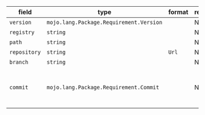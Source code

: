 | field | type | format | required | default | description |
|---|---|---|---|---|---|
| `version` | `mojo.lang.Package.Requirement.Version` |  | N |  | ^1.2.3~1.2.3<br> |
| `registry` | `string` |  | N |  |  |
| `path` | `string` |  | N |  |  |
| `repository` | `string` | `Url` | N |  |  |
| `branch` | `string` |  | N |  |  |
| `commit` | `mojo.lang.Package.Requirement.Commit` |  | N |  | will using the commit if the version is 0.0.0 |
